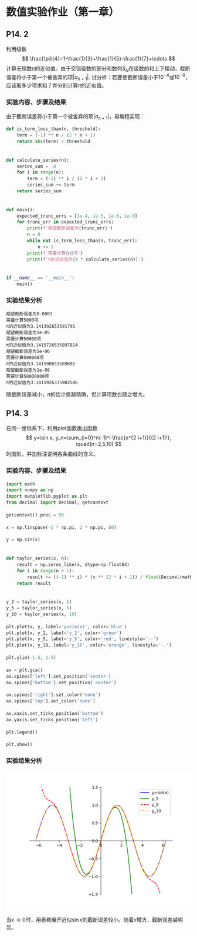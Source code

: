 # 数值实验作业（第一章）

## P14. 2

利用级数
$$
\frac{\pi}{4}=1-\frac{1}{3}+\frac{1}{5}-\frac{1}{7}+\cdots
$$
计算无理数$\pi$的近似值。由于交错级数的部分和数列$S_N$在级数的和上下摆动，截断误差将小于第一个被舍弃的项$\left|a_{n+1}\right|$. 试分析：若要使截断误差小于$10^{-4}$或$10^{-8}$，应该取多少项求和？并分别计算$\pi$的近似值。

### 实验内容、步骤及结果

由于截断误差将小于第一个被舍弃的项$\left|a_{n+1}\right|$，易编程实现：

```python
def is_term_less_than(n, threshold):
    term = (-1) ** n / (2 * n + 1)
    return abs(term) < threshold


def calculate_series(n):
    series_sum = .0
    for i in range(n):
        term = (-1) ** i / (2 * i + 1)
        series_sum += term
    return series_sum


def main():
    expected_trunc_errs = [1e-4, 1e-5, 1e-6, 1e-8]
    for trunc_err in expected_trunc_errs:
        print(f'期望截断误差为{trunc_err}')
        n = 0
        while not is_term_less_than(n, trunc_err):
            n += 1
        print(f'需要计算{n}项')
        print(f'π的近似值为{4 * calculate_series(n)}')


if __name__ == '__main__':
    main()
```

### 实验结果分析

```
期望截断误差为0.0001
需要计算5000项
π的近似值为3.141392653591791
期望截断误差为1e-05
需要计算50000项
π的近似值为3.1415726535897814
期望截断误差为1e-06
需要计算500000项
π的近似值为3.141590653589692
期望截断误差为1e-08
需要计算50000000项
π的近似值为3.1415926335902506
```

随截断误差减小，$\pi$的估计值越精确，但计算项数也随之增大。

## P14. 3

在同一坐标系下，利用plot函数画出函数
$$
y=\sin x, y_n=\sum_{i=0}^n(-1)^i \frac{x^{2 i+1}}{(2 i+1)!}, \quad(n=2,5,10)
$$
的图形，并加标注说明各条曲线的含义。

### 实验内容、步骤及结果

```python
import math
import numpy as np
import matplotlib.pyplot as plt
from decimal import Decimal, getcontext

getcontext().prec = 50

x = np.linspace(-2 * np.pi, 2 * np.pi, 80)

y = np.sin(x)


def taylor_series(x, n):
    result = np.zeros_like(x, dtype=np.float64)
    for i in range(n + 1):
        result += ((-1) ** i) * (x ** (2 * i + 1)) / float(Decimal(math.factorial(2 * i + 1)))
    return result


y_2 = taylor_series(x, 1)
y_5 = taylor_series(x, 5)
y_10 = taylor_series(x, 10)

plt.plot(x, y, label='y=sin(x)', color='blue')
plt.plot(x, y_2, label='y_2', color='green')
plt.plot(x, y_5, label='y_5', color='red', linestyle='--')
plt.plot(x, y_10, label='y_10', color='orange', linestyle='-.')

plt.ylim(-1.5, 1.5)

ax = plt.gca()
ax.spines['left'].set_position('center')
ax.spines['bottom'].set_position('center')

ax.spines['right'].set_color('none')
ax.spines['top'].set_color('none')

ax.xaxis.set_ticks_position('bottom')
ax.yaxis.set_ticks_position('left')

plt.legend()

plt.show()
```

### 实验结果分析

![image-20240918142847611](assets/image-20240918142847611.png)

当$x\to 0$时，用泰勒展开近似$\sin x$的截断误差较小。随着$x$增大，截断误差越明显。
